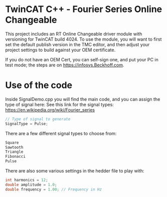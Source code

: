 # TwinCAT C++ - Fourier Series Online Changeable

This project includes an RT Online Changeable driver module with versioning for TwinCAT build 4024. To use the module, you will want to first set the default publish version in the TMC editor, and then adjust your project settings to build against your OEM certificate.

If you do not have an OEM Cert, you can self-sign one, and put your PC in test mode; the steps are on https://infosys.Beckhoff.com.

# Use of the code

Inside SignalDemo.cpp you will find the main code, and you can assign the type of signal here:
See this link for the signal types: https://en.wikipedia.org/wiki/Fourier_series

```CPP
// Type of signal to generate
SignalType = Pulse;
```

There are a few different signal types to choose from:

```CPP
Square
Sawtooth
Triangle
Fibonacci
Pulse
```

There are also some various settings in the hedder file to play with:

```CPP
int harmonics = 12;
double amplitude = 1.0;
double frequency = 1.00; // Frequency in Hz
```